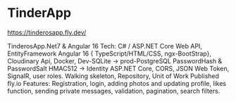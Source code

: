 # TinderApp

https://tinderosapp.fly.dev/

 TinderosApp.Net7 & Angular 16
Tech: C# / ASP.NET Core Web API, EntityFramework
Angular 16 { TypeScript/HTML/CSS, ngx-BootStrap}, Cloudinary Api, Docker, Dev-SQLite -> prod-PostgreSQL 
PasswordHash & PasswordSalt HMAC512 -> Identity ASP.NET Core, CORS, JSON Web Token, SignalR, user roles.
Walking skeleton, Repository, Unit of Work 
Published fly.io
Features: Registration, login, adding photos and updating profile, likes function, sending private messages, validation, pagination, search filters.
